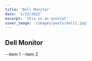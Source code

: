 ```yaml
---
title: 'Dell Monitor'
date: '1/23/2022'
excerpt: 'this is an excerpt'
cover_image: '/images/posts/dell1.jpg'
---
```


## Dell Monitor

--item 1
--item 2